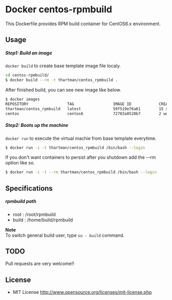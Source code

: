# Docker centos-rpmbuild

This Dockerfile provides RPM build container for CentOS6.x environment.

## Usage

##### Step1: Build an image

`docker build` to create base template image file localy.

```sh
cd centos-rpmbuild/
$ docker build --rm -t thartman/centos_rpmbuild . 
```

After finished build, you can see new image like below.

```sh
$ docker images
REPOSITORY                 TAG                 IMAGE ID            CREATED             VIRTUAL SIZE
thartman/centos_rpmbuild   latest              59f519e76a61        15 seconds ago      826.8 MB
centos                     centos6             72703a0520b7        2 weeks ago         190.6 MB
```

##### Step2: Boots up the machine

`docker run` to execute the virtual machie from base template everytime.<br>

```sh
$ docker run -i -t thartman/centos_rpmbuild /bin/bash --login
```

If you don't want containers to persist after you shutdown add the --rm option like so.<br>

```sh
$ docker run -i -t --rm thartman/centos_rpmbuild /bin/bash --login
```

## Specifications

##### rpmbuild path

* root : /root/rpmbuild
* build : /home/build/rpmbuild

**Note**<br>
To switch general build user, type `su - build` command.

## TODO

Pull requests are very welcome!!

## License

* MIT License http://www.opensource.org/licenses/mit-license.php

